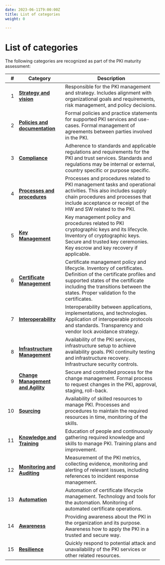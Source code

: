 ```yaml
---
date: 2023-06-11T9:00:00Z
title: List of categories
weight: 0

---
```


# List of categories

The following categories are recognized as part of the PKI maturity assessment:

|  # | Category                                                               | Description                                                                                                                                                                                                                                 |
|---:|------------------------------------------------------------------------|---------------------------------------------------------------------------------------------------------------------------------------------------------------------------------------------------------------------------------------------|
|  1 | **[Strategy and vision](../strategy-and-vision/)**                     | Responsible for the PKI management and strategy. Includes alignment with organizational goals and requirements, risk management, and policy decisions.                                                                                      |
|  2 | **[Policies and documentation](../policies-and-documentation/)**       | Formal policies and practice statements for supported PKI services and use-cases. Formal management of agreements between parties involved in the PKI.                                                                                      |
|  3 | **[Compliance](../compliance/)**                                       | Adherence to standards and applicable regulations and requirements for the PKI and trust services. Standards and regulations may be internal or external, country specific or purpose specific.                                             |
|  4 | **[Processes and procedures](../processes-and-procedures/)**           | Processes and procedures related to PKI management tasks and operational activities. This also includes supply chain procedures and processes that include acceptance or receipt of the HW and SW related to the PKI.                  |
|  5 | **[Key Management](../key-management/)**                               | Key management policy and procedures related to PKI cryptographic keys and its lifecycle. Inventory of cryptographic keys. Secure and trusted key ceremonies. Key escrow and key recovery if applicable.                                    |
|  6 | **[Certificate Management](../certificate-management/)**               | Certificate management policy and lifecycle. Inventory of certificates. Definition of the certificate profiles and supported states of the certificate including the transitions between the states. Proper validation fo the certificates. |
|  7 | **[Interoperability](../interoperability/)**                           | Interoperability between applications, implementations, and technologies. Application of interoperable protocols and standards. Transparency and vendor lock avoidance strategy.                                                            |
|  8 | **[Infrastructure Management](../infrastructure-management/)**         | Availability of the PKI services, infrastructure setup to achieve availability goals. PKI continuity testing and infrastructure recovery. Infrastructure security controls.                                                                 |
|  9 | **[Change Management and Agility](../change-management-and-agility/)** | Secure and controlled process for the change management. Formal process to request changes in the PKI, approval, staging, roll-back.                                                                                                        |
| 10 | **[Sourcing](../sourcing/)**                                           | Availability of skilled resources to manage PKI. Processes and procedures to maintain the required resources in time, monitoring of the skills.                                                                                             |
| 11 | **[Knowledge and Training](../knowledge-and-training/)**               | Education of people and continuously gathering required knowledge and skills to manage PKI. Training plans and improvement.                                                                                                                 |
| 12 | **[Monitoring and Auditing](../monitoring-and-auditing/)**             | Measurement of the PKI metrics, collecting evidence, monitoring and alerting of relevant issues, including references to incident response management.                                                                                      |
| 13 | **[Automation](../automation/)**                                       | Automation of certificate lifecycle management. Technology and tools for the automation. Monitoring of automated certificate operations.                                                                                                    |
| 14 | **[Awareness](../awareness/)**                                         | Providing awareness about the PKI in the organization and its purpose. Awareness how to apply the PKI in a trusted and secure way.                                                                                                          |
| 15 | **[Resilience](../resilience/)**                                       | Quickly respond to potential attack and unavailability of the PKI services or other related resources.                                                                                                                                      |
